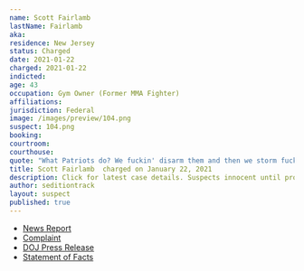 ```yaml
---
name: Scott Fairlamb
lastName: Fairlamb
aka:
residence: New Jersey
status: Charged
date: 2021-01-22
charged: 2021-01-22
indicted:
age: 43
occupation: Gym Owner (Former MMA Fighter)
affiliations:
jurisdiction: Federal
image: /images/preview/104.png
suspect: 104.png
booking:
courtroom:
courthouse:
quote: "What Patriots do? We fuckin' disarm them and then we storm fuckin' the Capitol"
title: Scott Fairlamb  charged on January 22, 2021
description: Click for latest case details. Suspects innocent until proven guilty.
author: seditiontrack
layout: suspect
published: true
---
```

- [News Report](https://abc7ny.com/local-dc-riot-arrests-nyc-sanitation-worker-arrested/9900913/)
- [Complaint](https://www.justice.gov/opa/page/file/1359221/download)
- [DOJ Press Release](https://www.justice.gov/usao-dc/pr/three-charged-federal-court-assaulting-and-impeding-local-and-federal-officers-during-us)
- [Statement of Facts](https://www.justice.gov/opa/page/file/1359221/download)
